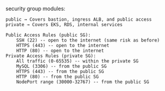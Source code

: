 security group modules:

    public → Covers bastion, ingress ALB, and public access
    private → Covers EKS, RDS, internal services

    Public Access Rules (public SG):
        SSH (22) -- open to the internet (same risk as before)
        HTTPS (443) -- open to the internet
        HTTP (80) -- open to the internet
    Private Access Rules (private SG):
        All traffic (0-65535) -- within the private SG
        MySQL (3306) -- from the public SG
        HTTPS (443) -- from the public SG
        HTTP (80) -- from the public SG
        NodePort range (30000-32767) -- from the public SG